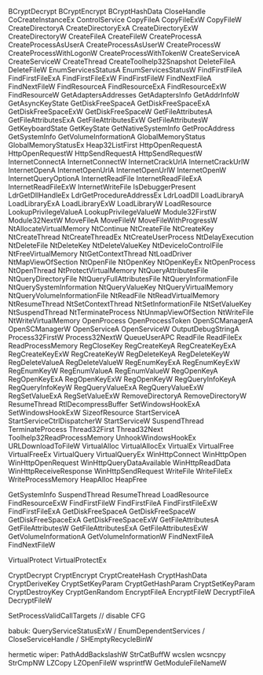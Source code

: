 BCryptDecrypt
BCryptEncrypt
BCryptHashData
CloseHandle
CoCreateInstanceEx
ControlService
CopyFileA
CopyFileExW
CopyFileW
CreateDirectoryA
CreateDirectoryExA
CreateDirectoryExW
CreateDirectoryW
CreateFileA
CreateFileW
CreateProcessA
CreateProcessAsUserA
CreateProcessAsUserW
CreateProcessW
CreateProcessWithLogonW
CreateProcessWithTokenW
CreateServiceA
CreateServiceW
CreateThread
CreateToolhelp32Snapshot
DeleteFileA
DeleteFileW
EnumServicesStatusA
EnumServicesStatusW
FindFirstFileA
FindFirstFileExA
FindFirstFileExW
FindFirstFileW
FindNextFileA
FindNextFileW
FindResourceA
FindResourceExA
FindResourceExW
FindResourceW
GetAdaptersAddresses
GetAdaptersInfo
GetAddrInfoW
GetAsyncKeyState
GetDiskFreeSpaceA
GetDiskFreeSpaceExA
GetDiskFreeSpaceExW
GetDiskFreeSpaceW
GetFileAttributesA
GetFileAttributesExA
GetFileAttributesExW
GetFileAttributesW
GetKeyboardState
GetKeyState
GetNativeSystemInfo
GetProcAddress
GetSystemInfo
GetVolumeInformationA
GlobalMemoryStatus
GlobalMemoryStatusEx
Heap32ListFirst
HttpOpenRequestA
HttpOpenRequestW
HttpSendRequestA
HttpSendRequestW
InternetConnectA
InternetConnectW
InternetCrackUrlA
InternetCrackUrlW
InternetOpenA
InternetOpenUrlA
InternetOpenUrlW
InternetOpenW
InternetQueryOptionA
InternetReadFile
InternetReadFileExA
InternetReadFileExW
InternetWriteFile
IsDebuggerPresent
LdrGetDllHandleEx
LdrGetProcedureAddressEx
LdrLoadDll
LoadLibraryA
LoadLibraryExA
LoadLibraryExW
LoadLibraryW
LoadResource
LookupPrivilegeValueA
LookupPrivilegeValueW
Module32FirstW
Module32NextW
MoveFileA
MoveFileW
MoveFileWithProgressW
NtAllocateVirtualMemory
NtContinue
NtCreateFile
NtCreateKey
NtCreateThread
NtCreateThreadEx
NtCreateUserProcess
NtDelayExecution
NtDeleteFile
NtDeleteKey
NtDeleteValueKey
NtDeviceIoControlFile
NtFreeVirtualMemory
NtGetContextThread
NtLoadDriver
NtMapViewOfSection
NtOpenFile
NtOpenKey
NtOpenKeyEx
NtOpenProcess
NtOpenThread
NtProtectVirtualMemory
NtQueryAttributesFile
NtQueryDirectoryFile
NtQueryFullAttributesFile
NtQueryInformationFile
NtQuerySystemInformation
NtQueryValueKey
NtQueryVirtualMemory
NtQueryVolumeInformationFile
NtReadFile
NtReadVirtualMemory
NtResumeThread
NtSetContextThread
NtSetInformationFile
NtSetValueKey
NtSuspendThread
NtTerminateProcess
NtUnmapViewOfSection
NtWriteFile
NtWriteVirtualMemory
OpenProcess
OpenProcessToken
OpenSCManagerA
OpenSCManagerW
OpenServiceA
OpenServiceW
OutputDebugStringA
Process32FirstW
Process32NextW
QueueUserAPC
ReadFile
ReadFileEx
ReadProcessMemory
RegCloseKey
RegCreateKeyA
RegCreateKeyExA
RegCreateKeyExW
RegCreateKeyW
RegDeleteKeyA
RegDeleteKeyW
RegDeleteValueA
RegDeleteValueW
RegEnumKeyExA
RegEnumKeyExW
RegEnumKeyW
RegEnumValueA
RegEnumValueW
RegOpenKeyA
RegOpenKeyExA
RegOpenKeyExW
RegOpenKeyW
RegQueryInfoKeyA
RegQueryInfoKeyW
RegQueryValueExA
RegQueryValueExW
RegSetValueExA
RegSetValueExW
RemoveDirectoryA
RemoveDirectoryW
ResumeThread
RtlDecompressBuffer
SetWindowsHookExA
SetWindowsHookExW
SizeofResource
StartServiceA
StartServiceCtrlDispatcherW
StartServiceW
SuspendThread
TerminateProcess
Thread32First
Thread32Next
Toolhelp32ReadProcessMemory
UnhookWindowsHookEx
URLDownloadToFileW
VirtualAlloc
VirtualAllocEx
VirtualEx
VirtualFree
VirtualFreeEx
VirtualQuery
VirtualQueryEx
WinHttpConnect
WinHttpOpen
WinHttpOpenRequest
WinHttpQueryDataAvailable
WinHttpReadData
WinHttpReceiveResponse
WinHttpSendRequest
WriteFile
WriteFileEx
WriteProcessMemory
HeapAlloc
HeapFree

GetSystemInfo
SuspendThread
ResumeThread
LoadResource
FindResourceExW
FindFirstFileW
FindFirstFileA
FindFirstFileExW
FindFirstFileExA
GetDiskFreeSpaceA
GetDiskFreeSpaceW
GetDiskFreeSpaceExA
GetDiskFreeSpaceExW
GetFileAttributesA
GetFileAttributesW
GetFileAttributesExA
GetFileAttributesExW
GetVolumeInformationA
GetVolumeInformationW
FindNextFileA
FindNextFileW

VirtualProtect
VirtualProtectEx

CryptDecrypt
CryptEncrypt
CryptCreateHash
CryptHashData
CryptDeriveKey
CryptSetKeyParam
CryptGetHashParam
CryptSetKeyParam
CryptDestroyKey
CryptGenRandom
EncryptFileA
EncryptFileW
DecryptFileA
DecryptFileW

SetProcessValidCallTargets // disable CFG

babuk: QueryServiceStatusExW / EnumDependentServices / CloseServiceHandle / SHEmptyRecycleBinW

hermetic wiper:
PathAddBackslashW
StrCatBuffW
wcslen
wcsncpy
StrCmpNW
LZCopy
LZOpenFileW
wsprintfW
GetModuleFileNameW
